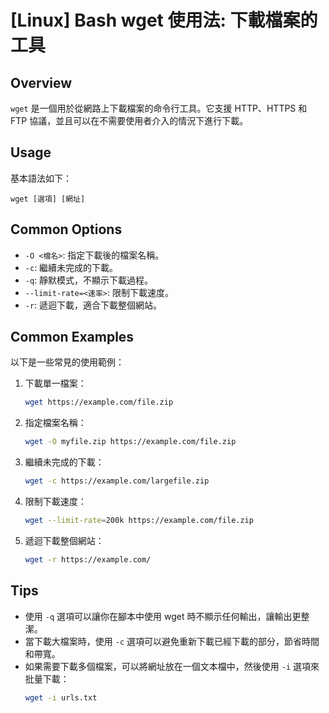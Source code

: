 # [Linux] Bash wget 使用法: 下載檔案的工具

## Overview
`wget` 是一個用於從網路上下載檔案的命令行工具。它支援 HTTP、HTTPS 和 FTP 協議，並且可以在不需要使用者介入的情況下進行下載。

## Usage
基本語法如下：
```
wget [選項] [網址]
```

## Common Options
- `-O <檔名>`: 指定下載後的檔案名稱。
- `-c`: 繼續未完成的下載。
- `-q`: 靜默模式，不顯示下載過程。
- `--limit-rate=<速率>`: 限制下載速度。
- `-r`: 遞迴下載，適合下載整個網站。

## Common Examples
以下是一些常見的使用範例：

1. 下載單一檔案：
   ```bash
   wget https://example.com/file.zip
   ```

2. 指定檔案名稱：
   ```bash
   wget -O myfile.zip https://example.com/file.zip
   ```

3. 繼續未完成的下載：
   ```bash
   wget -c https://example.com/largefile.zip
   ```

4. 限制下載速度：
   ```bash
   wget --limit-rate=200k https://example.com/file.zip
   ```

5. 遞迴下載整個網站：
   ```bash
   wget -r https://example.com/
   ```

## Tips
- 使用 `-q` 選項可以讓你在腳本中使用 wget 時不顯示任何輸出，讓輸出更整潔。
- 當下載大檔案時，使用 `-c` 選項可以避免重新下載已經下載的部分，節省時間和帶寬。
- 如果需要下載多個檔案，可以將網址放在一個文本檔中，然後使用 `-i` 選項來批量下載：
   ```bash
   wget -i urls.txt
   ```
